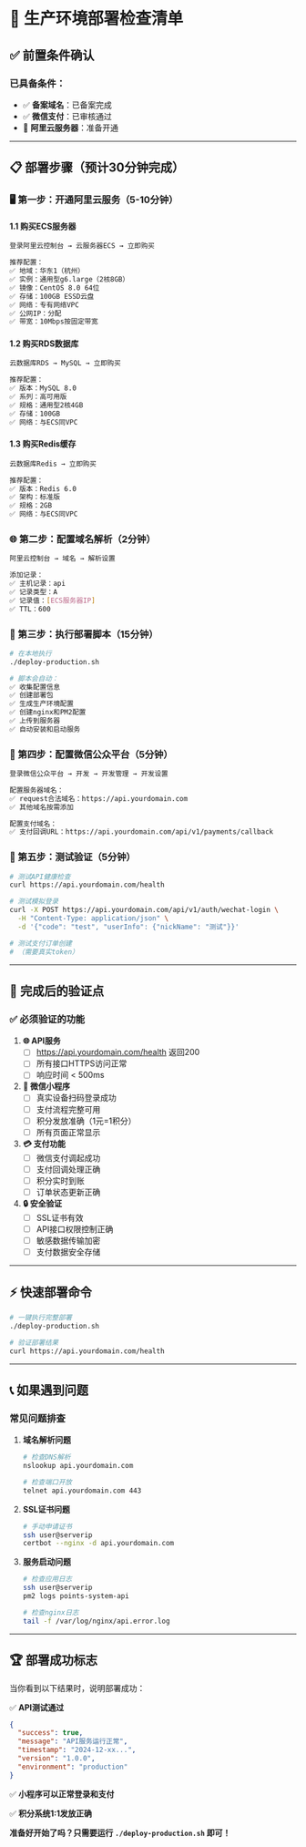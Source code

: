 # 🚀 生产环境部署检查清单

## ✅ 前置条件确认

### 已具备条件：
- ✅ **备案域名**：已备案完成
- ✅ **微信支付**：已审核通过
- 🔧 **阿里云服务器**：准备开通

---

## 📋 部署步骤（预计30分钟完成）

### 🖥️ 第一步：开通阿里云服务（5-10分钟）

#### 1.1 购买ECS服务器
```bash
登录阿里云控制台 → 云服务器ECS → 立即购买

推荐配置：
✅ 地域：华东1（杭州）
✅ 实例：通用型g6.large（2核8GB）
✅ 镜像：CentOS 8.0 64位
✅ 存储：100GB ESSD云盘
✅ 网络：专有网络VPC
✅ 公网IP：分配
✅ 带宽：10Mbps按固定带宽
```

#### 1.2 购买RDS数据库
```bash
云数据库RDS → MySQL → 立即购买

推荐配置：
✅ 版本：MySQL 8.0
✅ 系列：高可用版
✅ 规格：通用型2核4GB
✅ 存储：100GB
✅ 网络：与ECS同VPC
```

#### 1.3 购买Redis缓存
```bash
云数据库Redis → 立即购买

推荐配置：
✅ 版本：Redis 6.0
✅ 架构：标准版
✅ 规格：2GB
✅ 网络：与ECS同VPC
```

### 🌐 第二步：配置域名解析（2分钟）

```bash
阿里云控制台 → 域名 → 解析设置

添加记录：
✅ 主机记录：api
✅ 记录类型：A
✅ 记录值：[ECS服务器IP]
✅ TTL：600
```

### 🚀 第三步：执行部署脚本（15分钟）

```bash
# 在本地执行
./deploy-production.sh

# 脚本会自动：
✅ 收集配置信息
✅ 创建部署包
✅ 生成生产环境配置
✅ 创建nginx和PM2配置
✅ 上传到服务器
✅ 自动安装和启动服务
```

### 📱 第四步：配置微信公众平台（5分钟）

```bash
登录微信公众平台 → 开发 → 开发管理 → 开发设置

配置服务器域名：
✅ request合法域名：https://api.yourdomain.com
✅ 其他域名按需添加

配置支付域名：
✅ 支付回调URL：https://api.yourdomain.com/api/v1/payments/callback
```

### 🧪 第五步：测试验证（5分钟）

```bash
# 测试API健康检查
curl https://api.yourdomain.com/health

# 测试模拟登录
curl -X POST https://api.yourdomain.com/api/v1/auth/wechat-login \
  -H "Content-Type: application/json" \
  -d '{"code": "test", "userInfo": {"nickName": "测试"}}'

# 测试支付订单创建
# （需要真实token）
```

---

## 🎯 完成后的验证点

### ✅ 必须验证的功能

1. **🌐 API服务**
   - [ ] https://api.yourdomain.com/health 返回200
   - [ ] 所有接口HTTPS访问正常
   - [ ] 响应时间 < 500ms

2. **📱 微信小程序**
   - [ ] 真实设备扫码登录成功
   - [ ] 支付流程完整可用
   - [ ] 积分发放准确（1元=1积分）
   - [ ] 所有页面正常显示

3. **💳 支付功能**
   - [ ] 微信支付调起成功
   - [ ] 支付回调处理正确
   - [ ] 积分实时到账
   - [ ] 订单状态更新正确

4. **🔒 安全验证**
   - [ ] SSL证书有效
   - [ ] API接口权限控制正确
   - [ ] 敏感数据传输加密
   - [ ] 支付数据安全存储

---

## ⚡ 快速部署命令

```bash
# 一键执行完整部署
./deploy-production.sh

# 验证部署结果
curl https://api.yourdomain.com/health
```

---

## 📞 如果遇到问题

### 常见问题排查

1. **域名解析问题**
   ```bash
   # 检查DNS解析
   nslookup api.yourdomain.com
   
   # 检查端口开放
   telnet api.yourdomain.com 443
   ```

2. **SSL证书问题**
   ```bash
   # 手动申请证书
   ssh user@serverip
   certbot --nginx -d api.yourdomain.com
   ```

3. **服务启动问题**
   ```bash
   # 检查应用日志
   ssh user@serverip
   pm2 logs points-system-api
   
   # 检查nginx日志
   tail -f /var/log/nginx/api.error.log
   ```

---

## 🏆 部署成功标志

当你看到以下结果时，说明部署成功：

✅ **API测试通过**
```json
{
  "success": true,
  "message": "API服务运行正常",
  "timestamp": "2024-12-xx...",
  "version": "1.0.0",
  "environment": "production"
}
```

✅ **小程序可以正常登录和支付**

✅ **积分系统1:1发放正确**

**准备好开始了吗？只需要运行 `./deploy-production.sh` 即可！**

